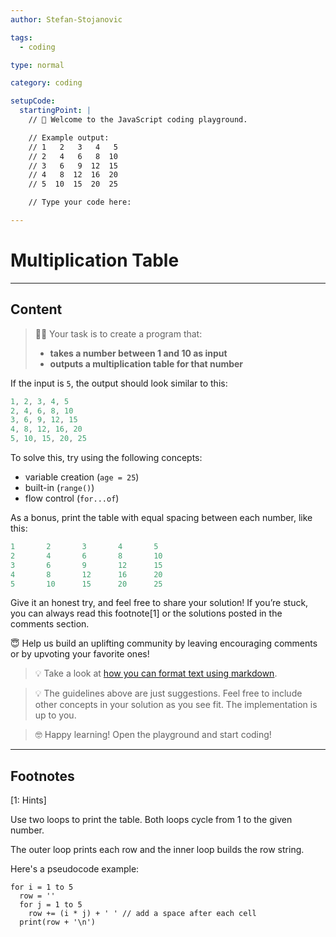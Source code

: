 ```yaml
---
author: Stefan-Stojanovic

tags:
  - coding

type: normal

category: coding

setupCode:
  startingPoint: |
    // 👋 Welcome to the JavaScript coding playground.

    // Example output: 
    // 1   2   3   4   5
    // 2   4   6   8  10
    // 3   6   9  12  15 
    // 4   8  12  16  20
    // 5  10  15  20  25

    // Type your code here:

---
```


# Multiplication Table

---

## Content

> 👩‍💻 Your task is to create a program that:
> - **takes a number between 1 and 10 as input**
> - **outputs a multiplication table for that number**

If the input is `5`, the output should look similar to this:
```javascript
1, 2, 3, 4, 5
2, 4, 6, 8, 10
3, 6, 9, 12, 15
4, 8, 12, 16, 20
5, 10, 15, 20, 25
```

To solve this, try using the following concepts:
- variable creation (`age = 25`)
- built-in (`range()`)
- flow control (`for...of`)

As a bonus, print the table with equal spacing between each number, like this:

```javascript
1       2       3       4       5
2       4       6       8       10
3       6       9       12      15
4       8       12      16      20
5       10      15      20      25
```

Give it an honest try, and feel free to share your solution!
If you’re stuck, you can always read this footnote[1] or the solutions posted in the comments section.

😇 Help us build an uplifting community by leaving encouraging comments or by upvoting your favorite ones!

> 💡 Take a look at [how you can format text using markdown](https://www.enki.com/glossary/general/markdown-formatting).

> 💡 The guidelines above are just suggestions. Feel free to include other concepts in your solution as you see fit. The implementation is up to you.

> 🤓 Happy learning! Open the playground and start coding!


---

## Footnotes

[1: Hints]

Use two loops to print the table. Both loops cycle from 1 to the given number.

The outer loop prints each row and the inner loop builds the row string.

Here's a pseudocode example:

```plain-text
for i = 1 to 5
  row = ''
  for j = 1 to 5
    row += (i * j) + ' ' // add a space after each cell
  print(row + '\n')
```
